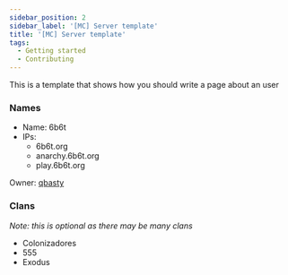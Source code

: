 ```yaml
---
sidebar_position: 2
sidebar_label: '[MC] Server template'
title: '[MC] Server template'
tags:
  - Getting started
  - Contributing
---
```


This is a template that shows how you should write a page about an user

### Names
* Name: 6b6t
* IPs:
  * 6b6t.org
  * anarchy.6b6t.org
  * play.6b6t.org

Owner: [qbasty](../Users/qbasty.md)

### Clans
*Note: this is optional as there may be many clans*
- Colonizadores
- 555
- Exodus